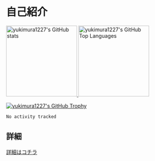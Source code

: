 # 自己紹介

<a href="https://github.com/anuraghazra/github-readme-stats">
  <img height='192' alt="yukimura1227's GitHub stats" src="https://github-readme-stats.vercel.app/api?username=yukimura1227&count_private=true&theme=dracula"/>
</a>

<a href="https://github.com/anuraghazra/github-readme-stats">
  <img height='192' alt="yukimura1227's GitHub Top Languages" src="https://github-readme-stats.vercel.app/api/top-langs/?username=yukimura1227&count_private=true&layout=compact&theme=dracula"/>
</a>

[![yukimura1227's GitHub Trophy](https://github-profile-trophy.vercel.app/?username=yukimura1227&column=-1&theme=dracula)](https://github.com/ryo-ma/github-profile-trophy)

<!--START_SECTION:waka-->

```txt
No activity tracked
```

<!--END_SECTION:waka-->

## 詳細

[詳細はコチラ](details/summary.md)